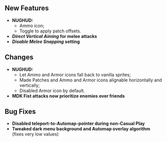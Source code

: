 ## New Features

- **NUGHUD:**
  - Ammo icon;
  - Toggle to apply patch offsets.
- **_Direct Vertical Aiming_ for melee attacks**
- **_Disable Melee Snapping_ setting**

## Changes

- **NUGHUD:**
  - Let Ammo and Armor icons fall back to vanilla sprites;
  - Made Patches and Ammo and Armor icons alignable horizontally and vertically;
  - Disabled Armor icon by default.
- **MDK Fist attacks now prioritize enemies over friends**

## Bug Fixes

- **Disabled teleport-to-Automap-pointer during non-Casual Play**
- **Tweaked dark menu background and Automap overlay algorithm** (fixes very low values)
